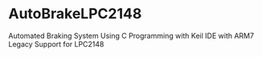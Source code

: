 # AutoBrakeLPC2148
Automated Braking System Using C Programming with Keil IDE with ARM7 Legacy Support for LPC2148
